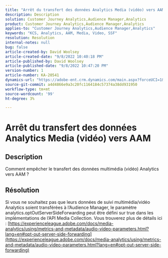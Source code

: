 ```yaml
---
title: "Arrêt du transfert des données Analytics Media (vidéo) vers AAM"
description: Description
solution: Customer Journey Analytics,Audience Manager,Analytics
product: Customer Journey Analytics,Audience Manager,Analytics
applies-to: "Customer Journey Analytics,Audience Manager,Analytics"
keywords: "KCS, Analytics, AAM, Media, Video, SSF"
resolution: Resolution
internal-notes: null
bug: false
article-created-by: David Woolsey
article-created-date: "9/8/2022 10:40:18 PM"
article-published-by: David Woolsey
article-published-date: "9/8/2022 10:47:20 PM"
version-number: 1
article-number: KA-20541
dynamics-url: "https://adobe-ent.crm.dynamics.com/main.aspx?forceUCI=1&pagetype=entityrecord&etn=knowledgearticle&id=6012852f-c72f-ed11-9db1-00224808613b"
source-git-commit: a4d4866e9a3c20fc1164184c57374a38dd931950
workflow-type: tm+mt
source-wordcount: '99'
ht-degree: 3%

---
```


# Arrêt du transfert des données Analytics Media (vidéo) vers AAM

## Description

Comment empêcher le transfert des données multimédia (vidéo) Analytics vers AAM ?

## Résolution


Si vous ne souhaitez pas que leurs données de suivi multimédia/vidéo Analytics soient transférées à l’Audience Manager, le paramètre analytics.optOutServerSideForwarding peut être défini sur true dans les implémentations de l’API Media Collection. Vous trouverez plus de détails ici : [https://experienceleague.adobe.com/docs/media-analytics/using/metrics-and-metadata/audio-video-parameters.html?lang=en#opt-out-server-side-forwarding](https://experienceleague.adobe.com/docs/media-analytics/using/metrics-and-metadata/audio-video-parameters.html?lang=en#opt-out-server-side-forwarding)
